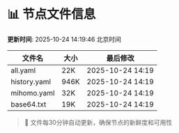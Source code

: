 # 📊 节点文件信息

**更新时间**: 2025-10-24 14:19:46 北京时间

| 文件名 | 大小 | 最后修改 |
|--------|------|----------|
| all.yaml | 22K | 2025-10-24 14:19 |
| history.yaml | 946K | 2025-10-24 14:19 |
| mihomo.yaml | 32K | 2025-10-24 14:19 |
| base64.txt | 19K | 2025-10-24 14:19 |

> 🔄 文件每30分钟自动更新，确保节点的新鲜度和可用性
